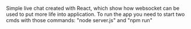 Simple live chat created with React, which show how websocket can be used to put more life into application. To run the app you need to start two cmds with those commands: "node server.js" and "npm run"